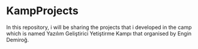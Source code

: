 # KampProjects
In this repository, i will be sharing the projects that i developed in the camp which is named Yazılım Geliştirici Yetiştirme Kampı that organised by Engin Demiroğ.
